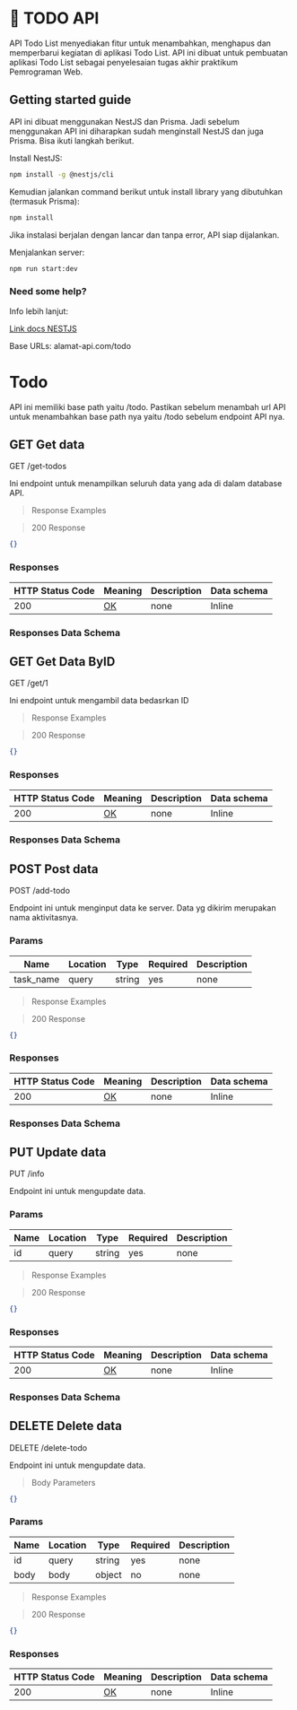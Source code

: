 # 📄 TODO API

API Todo List menyediakan fitur untuk menambahkan, menghapus dan memperbarui kegiatan di aplikasi Todo List. API ini dibuat untuk pembuatan aplikasi Todo List sebagai penyelesaian tugas akhir praktikum Pemrograman Web.

## **Getting started guide**

API ini dibuat menggunakan NestJS dan Prisma. Jadi sebelum menggunakan API ini diharapkan sudah menginstall NestJS dan juga Prisma. Bisa ikuti langkah berikut.

Install NestJS:

```bash
npm install -g @nestjs/cli

```

Kemudian jalankan command berikut untuk install library yang dibutuhkan (termasuk Prisma):

```bash
npm install

```

Jika instalasi berjalan dengan lancar dan tanpa error, API siap dijalankan.

Menjalankan server:

```bash
npm run start:dev

```

### **Need some help?**

Info lebih lanjut:

[Link docs NESTJS](https://docs.nestjs.com/)

Base URLs: alamat-api.com/todo

# Todo

API ini memiliki base path yaitu /todo. Pastikan sebelum menambah url API untuk menambahkan base path nya yaitu /todo sebelum endpoint API nya.

## GET Get data

GET /get-todos

Ini endpoint untuk menampilkan seluruh data yang ada di dalam database API.

> Response Examples

> 200 Response

```json
{}
```

### Responses

| HTTP Status Code | Meaning                                                 | Description | Data schema |
| ---------------- | ------------------------------------------------------- | ----------- | ----------- |
| 200              | [OK](https://tools.ietf.org/html/rfc7231#section-6.3.1) | none        | Inline      |

### Responses Data Schema

## GET Get Data ByID

GET /get/1

Ini endpoint untuk mengambil data bedasrkan ID

> Response Examples

> 200 Response

```json
{}
```

### Responses

| HTTP Status Code | Meaning                                                 | Description | Data schema |
| ---------------- | ------------------------------------------------------- | ----------- | ----------- |
| 200              | [OK](https://tools.ietf.org/html/rfc7231#section-6.3.1) | none        | Inline      |

### Responses Data Schema

## POST Post data

POST /add-todo

Endpoint ini untuk menginput data ke server. Data yg dikirim merupakan nama aktivitasnya.

### Params

| Name      | Location | Type   | Required | Description |
| --------- | -------- | ------ | -------- | ----------- |
| task_name | query    | string | yes      | none        |

> Response Examples

> 200 Response

```json
{}
```

### Responses

| HTTP Status Code | Meaning                                                 | Description | Data schema |
| ---------------- | ------------------------------------------------------- | ----------- | ----------- |
| 200              | [OK](https://tools.ietf.org/html/rfc7231#section-6.3.1) | none        | Inline      |

### Responses Data Schema

## PUT Update data

PUT /info

Endpoint ini untuk mengupdate data.

### Params

| Name | Location | Type   | Required | Description |
| ---- | -------- | ------ | -------- | ----------- |
| id   | query    | string | yes      | none        |

> Response Examples

> 200 Response

```json
{}
```

### Responses

| HTTP Status Code | Meaning                                                 | Description | Data schema |
| ---------------- | ------------------------------------------------------- | ----------- | ----------- |
| 200              | [OK](https://tools.ietf.org/html/rfc7231#section-6.3.1) | none        | Inline      |

### Responses Data Schema

## DELETE Delete data

DELETE /delete-todo

Endpoint ini untuk mengupdate data.

> Body Parameters

```json
{}
```

### Params

| Name | Location | Type   | Required | Description |
| ---- | -------- | ------ | -------- | ----------- |
| id   | query    | string | yes      | none        |
| body | body     | object | no       | none        |

> Response Examples

> 200 Response

```json
{}
```

### Responses

| HTTP Status Code | Meaning                                                 | Description | Data schema |
| ---------------- | ------------------------------------------------------- | ----------- | ----------- |
| 200              | [OK](https://tools.ietf.org/html/rfc7231#section-6.3.1) | none        | Inline      |
